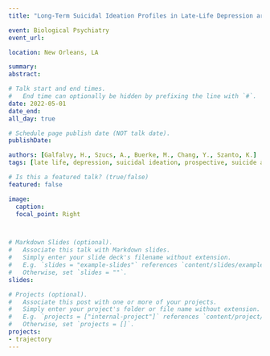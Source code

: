 ```yaml
---
title: "Long-Term Suicidal Ideation Profiles in Late-Life Depression are Associated With Prospective Suicide Attempt and Death by Suicide"

event: Biological Psychiatry
event_url: 

location: New Orleans, LA

summary: 
abstract: 

# Talk start and end times.
#   End time can optionally be hidden by prefixing the line with `#`.
date: 2022-05-01
date_end: 
all_day: true

# Schedule page publish date (NOT talk date).
publishDate: 

authors: [Galfalvy, H., Szucs, A., Buerke, M., Chang, Y., Szanto, K.]
tags: [late life, depression, suicidal ideation, prospective, suicide attempt, suicide death]

# Is this a featured talk? (true/false)
featured: false

image: 
  caption: 
  focal_point: Right



# Markdown Slides (optional).
#   Associate this talk with Markdown slides.
#   Simply enter your slide deck's filename without extension.
#   E.g. `slides = "example-slides"` references `content/slides/example-slides.md`.
#   Otherwise, set `slides = ""`.
slides: 

# Projects (optional).
#   Associate this post with one or more of your projects.
#   Simply enter your project's folder or file name without extension.
#   E.g. `projects = ["internal-project"]` references `content/project/deep-learning/index.md`.
#   Otherwise, set `projects = []`.
projects:
- trajectory
---
```




